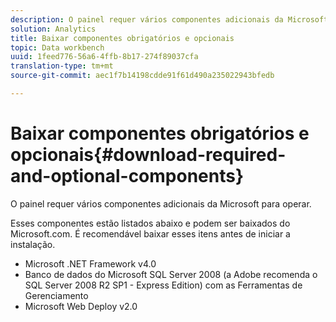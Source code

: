 ```yaml
---
description: O painel requer vários componentes adicionais da Microsoft para operar.
solution: Analytics
title: Baixar componentes obrigatórios e opcionais
topic: Data workbench
uuid: 1feed776-56a6-4ffb-8b17-274f89037cfa
translation-type: tm+mt
source-git-commit: aec1f7b14198cdde91f61d490a235022943bfedb

---
```



# Baixar componentes obrigatórios e opcionais{#download-required-and-optional-components}

O painel requer vários componentes adicionais da Microsoft para operar.

Esses componentes estão listados abaixo e podem ser baixados do Microsoft.com. É recomendável baixar esses itens antes de iniciar a instalação.

* Microsoft .NET Framework v4.0
* Banco de dados do Microsoft SQL Server 2008 (a Adobe recomenda o SQL Server 2008 R2 SP1 - Express Edition) com as Ferramentas de Gerenciamento
* Microsoft Web Deploy v2.0

